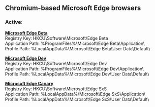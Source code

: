 ## Chromium-based Microsoft Edge browsers ##

### Active: ####

**[Microsoft Edge Beta](https://www.microsoftedgeinsider.com/en-us/download/)**  
Registry Key: HKCU\\Software\\Microsoft\\Edge Beta  
Application Path: %ProgramFiles%\\Microsoft\\Edge Beta\\Application\\  
Profile Path: %LocalAppData%\\Microsoft\\Edge Beta\\User Data\\Default\\

**[Microsoft Edge Dev](https://www.microsoftedgeinsider.com/en-us/download/)**  
Registry Key: HKCU\\Software\\Microsoft\\Edge Dev  
Application Path: %ProgramFiles%\\Microsoft\\Edge Dev\\Application\\  
Profile Path: %LocalAppData%\\Microsoft\\Edge Dev\\User Data\\Default\\

**[Microsoft Edge Canary](https://www.microsoftedgeinsider.com/en-us/download/)**  
Registry Key: HKCU\\Software\\Microsoft\\Edge SxS  
Application Path: %LocalAppData%\\Microsoft\\Edge SxS\\Application\\  
Profile Path: %LocalAppData%\\Microsoft\\Edge SxS\\User Data\\Default\\
